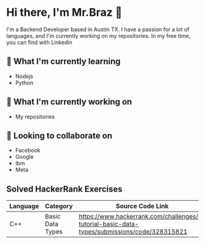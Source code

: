 # Hi there, I'm Mr.Braz 👋

I'm a Backend Developer based in Austin TX. I have a passion for a lot of languages, and I'm currently working on my repositories. In my free time, you can find with Linkedin

## 🌱 What I'm currently learning
- Nodejs
- Python

## 💼 What I'm currently working on
- My repositories

## 🤝 Looking to collaborate on
- Facebook
- Google
- Ibm
- Meta

## Solved HackerRank Exercises

| Language        | Category         | Source Code Link     |
| --------------- | ---------------- | --------------------------------------------------------------------------------------------   |
|      C++        | Basic Data Types | https://www.hackerrank.com/challenges/c-tutorial-basic-data-types/submissions/code/328315821   |



